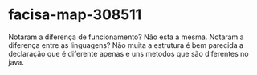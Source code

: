 # facisa-map-308511

Notaram a diferença de funcionamento? Não esta a mesma.
Notaram a diferença entre as linguagens? Não muita a estrutura é bem parecida a declaração que é diferente apenas e uns metodos que são diferentes no java.
